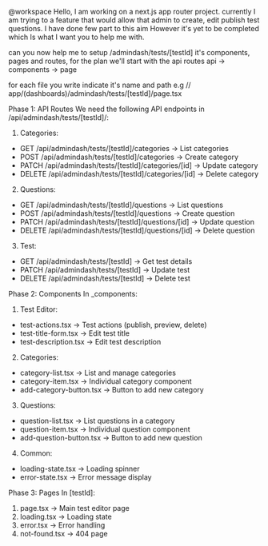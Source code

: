 @workspace Hello, I am working on a next.js app router project. currently I am trying to a feature that would allow that admin to create, edit publish test questions. I have done few part to this aim However it's yet to be completed which Is what I want you to help me with.

can you now help me to setup /admindash/tests/[testId] it's components, pages and routes, for the plan we'll start with the api routes api -> components -> page

for each file you write indicate it's name and path e.g // app/(dashboards)/admindash/tests/[testId]/page.tsx

Phase 1: API Routes
We need the following API endpoints in /api/admindash/tests/[testId]/:
1. Categories:
- GET    /api/admindash/tests/[testId]/categories      -> List categories
- POST   /api/admindash/tests/[testId]/categories      -> Create category
- PATCH  /api/admindash/tests/[testId]/categories/[id] -> Update category
- DELETE /api/admindash/tests/[testId]/categories/[id] -> Delete category

2. Questions:
- GET    /api/admindash/tests/[testId]/questions      -> List questions
- POST   /api/admindash/tests/[testId]/questions      -> Create question
- PATCH  /api/admindash/tests/[testId]/questions/[id] -> Update question
- DELETE /api/admindash/tests/[testId]/questions/[id] -> Delete question

3. Test:
- GET    /api/admindash/tests/[testId] -> Get test details
- PATCH  /api/admindash/tests/[testId] -> Update test
- DELETE /api/admindash/tests/[testId] -> Delete test

Phase 2: Components
In _components:

1. Test Editor:
- test-actions.tsx -> Test actions (publish, preview, delete)
- test-title-form.tsx -> Edit test title
- test-description.tsx -> Edit test description

2. Categories:
- category-list.tsx -> List and manage categories
- category-item.tsx -> Individual category component
- add-category-button.tsx -> Button to add new category

3. Questions:
- question-list.tsx -> List questions in a category
- question-item.tsx -> Individual question component
- add-question-button.tsx -> Button to add new question

4. Common:
- loading-state.tsx -> Loading spinner
- error-state.tsx -> Error message display

Phase 3: Pages
In [testId]:

1. page.tsx -> Main test editor page
2. loading.tsx -> Loading state
3. error.tsx -> Error handling
4. not-found.tsx -> 404 page